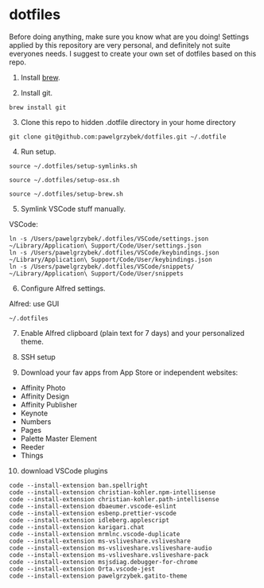 # dotfiles

Before doing anything, make sure you know what are you doing! Settings applied by this repository are very personal, and definitely not suite everyones needs. I suggest to create your own set of dotfiles based on this repo.

1. Install [brew](https://brew.sh/).

2. Install git.

`brew install git`

3. Clone this repo to hidden .dotfile directory in your home directory

`git clone git@github.com:pawelgrzybek/dotfiles.git ~/.dotfile`

4. Run setup.

`source ~/.dotfiles/setup-symlinks.sh`

`source ~/.dotfiles/setup-osx.sh`

`source ~/.dotfiles/setup-brew.sh`

5. Symlink VSCode stuff manually.

VSCode:

```
ln -s /Users/pawelgrzybek/.dotfiles/VSCode/settings.json ~/Library/Application\ Support/Code/User/settings.json
ln -s /Users/pawelgrzybek/.dotfiles/VSCode/keybindings.json ~/Library/Application\ Support/Code/User/keybindings.json
ln -s /Users/pawelgrzybek/.dotfiles/VSCode/snippets/ ~/Library/Application\ Support/Code/User/snippets
```

6. Configure Alfred settings.

Alfred: use GUI

```
~/.dotfiles
```

7. Enable Alfred clipboard (plain text for 7 days) and your personalized theme.

8. SSH setup

9. Download your fav apps from App Store or independent websites:

- Affinity Photo
- Affinity Design
- Affinity Publisher
- Keynote
- Numbers
- Pages
- Palette Master Element
- Reeder
- Things

10. download VSCode plugins

```
code --install-extension ban.spellright
code --install-extension christian-kohler.npm-intellisense
code --install-extension christian-kohler.path-intellisense
code --install-extension dbaeumer.vscode-eslint
code --install-extension esbenp.prettier-vscode
code --install-extension idleberg.applescript
code --install-extension karigari.chat
code --install-extension mrmlnc.vscode-duplicate
code --install-extension ms-vsliveshare.vsliveshare
code --install-extension ms-vsliveshare.vsliveshare-audio
code --install-extension ms-vsliveshare.vsliveshare-pack
code --install-extension msjsdiag.debugger-for-chrome
code --install-extension Orta.vscode-jest
code --install-extension pawelgrzybek.gatito-theme
```
